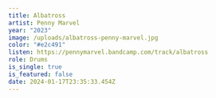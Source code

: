```yaml
---
title: Albatross
artist: Penny Marvel
year: "2023"
image: /uploads/albatross-penny-marvel.jpg
color: "#e2c491"
listen: https://pennymarvel.bandcamp.com/track/albatross
role: Drums
is_single: true
is_featured: false
date: 2024-01-17T23:35:33.454Z
---
```

